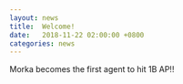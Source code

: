 ```yaml
---
layout: news
title:  Welcome!
date:   2018-11-22 02:00:00 +0800
categories: news
---
```

Morka becomes the first agent to hit 1B AP!!


